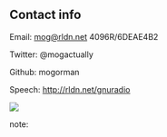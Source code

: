 ## Contact info

Email: mog@rldn.net 4096R/6DEAE4B2

Twitter: @mogactually

Github: mogorman

Speech: http://rldn.net/gnuradio

![](images/mog_icon.png)

note:
